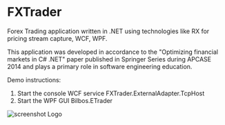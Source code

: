 # FXTrader
Forex Trading application written in .NET using technologies like RX for pricing stream capture, WCF, WPF.

This application was developed in accordance to the "Optimizing financial markets in C# .NET" paper published in Springer Series during APCASE 2014 and plays a primary role in software engineering education.

Demo instructions:
1. Start the console WCF service FXTrader.ExternalAdapter.TcpHost
2. Start the WPF GUI Bilbos.ETrader

![screenshot Logo](https://bleunguts.github.io/FXTrader/eTrader.jpg)
